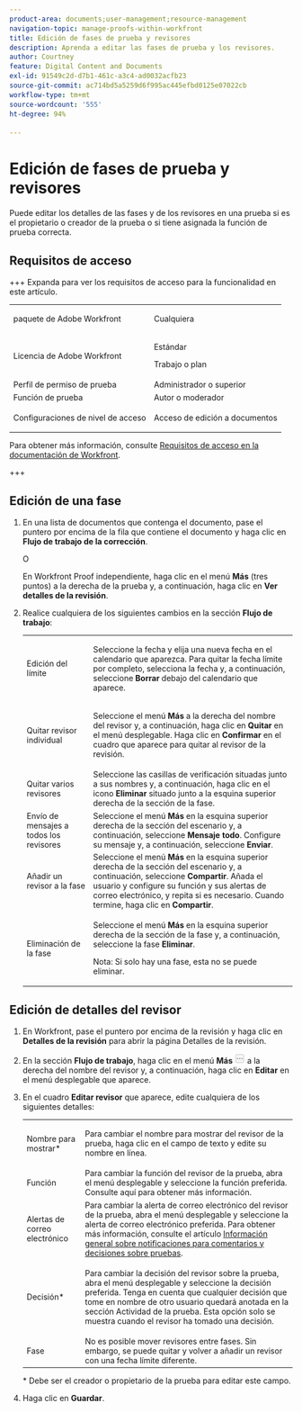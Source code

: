 ```yaml
---
product-area: documents;user-management;resource-management
navigation-topic: manage-proofs-within-workfront
title: Edición de fases de prueba y revisores
description: Aprenda a editar las fases de prueba y los revisores.
author: Courtney
feature: Digital Content and Documents
exl-id: 91549c2d-d7b1-461c-a3c4-ad0032acfb23
source-git-commit: ac714bd5a5259d6f995ac445efbd0125e07022cb
workflow-type: tm+mt
source-wordcount: '555'
ht-degree: 94%

---
```


# Edición de fases de prueba y revisores

Puede editar los detalles de las fases y de los revisores en una prueba si es el propietario o creador de la prueba o si tiene asignada la función de prueba correcta.

## Requisitos de acceso

+++ Expanda para ver los requisitos de acceso para la funcionalidad en este artículo.

<table style="table-layout:auto"> 
 <col> 
 <col> 
 <tbody> 
  <tr> 
   <td role="rowheader">paquete de Adobe Workfront</td> 
   <td> <p>Cualquiera</p> </td> 
  </tr> 
  <tr> 
   <td role="rowheader">Licencia de Adobe Workfront</td> 
   <td> 
   <p>Estándar</p>
   <p>Trabajo o plan</p>
   </td> 
  </tr> 
  <tr> 
   <td role="rowheader">Perfil de permiso de prueba </td> 
   <td>Administrador o superior</td> 
  </tr> 
  <tr> 
   <td role="rowheader">Función de prueba</td> 
   <td>Autor o moderador </td> 
  </tr> 
  <tr> 
   <td role="rowheader">Configuraciones de nivel de acceso</td> 
   <td> <p>Acceso de edición a documentos</p> </td> 
  </tr> 
 </tbody> 
</table>

Para obtener más información, consulte [Requisitos de acceso en la documentación de Workfront](/help/quicksilver/administration-and-setup/add-users/access-levels-and-object-permissions/access-level-requirements-in-documentation.md).

+++

## Edición de una fase

1. En una lista de documentos que contenga el documento, pase el puntero por encima de la fila que contiene el documento y haga clic en **Flujo de trabajo de la corrección**.

   O

   En Workfront Proof independiente, haga clic en el menú **Más** (tres puntos) a la derecha de la prueba y, a continuación, haga clic en **Ver detalles de la revisión**.

1. Realice cualquiera de los siguientes cambios en la sección **Flujo de trabajo**:

   <table style="table-layout:auto"> 
    <col> 
    <col> 
    <tbody> 
     <tr> 
      <td role="rowheader">Edición del límite</td> 
      <td> <p>Seleccione la fecha y elija una nueva fecha en el calendario que aparezca. Para quitar la fecha límite por completo, selecciona la fecha y, a continuación, seleccione <strong>Borrar</strong> debajo del calendario que aparece.</p> </td> 
     </tr> 
     <tr> 
      <td role="rowheader">Quitar revisor individual</td> 
      <td> <p>Seleccione el menú <strong>Más</strong> a la derecha del nombre del revisor y, a continuación, haga clic en <strong>Quitar</strong> en el menú desplegable. Haga clic en <strong>Confirmar</strong> en el cuadro que aparece para quitar al revisor de la revisión.</p> </td> 
     </tr> 
     <tr> 
      <td role="rowheader">Quitar varios revisores</td> 
      <td>Seleccione las casillas de verificación situadas junto a sus nombres y, a continuación, haga clic en el icono <strong>Eliminar</strong> situado junto a la esquina superior derecha de la sección de la fase.</td> 
     </tr> 
     <tr> 
      <td role="rowheader">Envío de mensajes a todos los revisores</td> 
      <td>Seleccione el menú <strong>Más</strong> en la esquina superior derecha de la sección del escenario y, a continuación, seleccione <strong>Mensaje todo</strong>. Configure su mensaje y, a continuación, seleccione <strong>Enviar</strong>.</td> 
     </tr> 
     <tr> 
      <td role="rowheader">Añadir un revisor a la fase</td> 
      <td>Seleccione el menú <strong>Más</strong> en la esquina superior derecha de la sección del escenario y, a continuación, seleccione <strong>Compartir</strong>. Añada el usuario y configure su función y sus alertas de correo electrónico, y repita si es necesario. Cuando termine, haga clic en <strong>Compartir</strong>.</td> 
     </tr> 
     <tr> 
      <td role="rowheader">Eliminación de la fase</td> 
      <td> <p>Seleccione el menú <strong>Más</strong> en la esquina superior derecha de la sección de la fase y, a continuación, seleccione la fase <strong>Eliminar</strong>.</p> <p>Nota: Si solo hay una fase, esta no se puede eliminar.</p> </td> 
     </tr> 
    </tbody> 
   </table>

## Edición de detalles del revisor

1. En Workfront, pase el puntero por encima de la revisión y haga clic en **Detalles de la revisión** para abrir la página Detalles de la revisión.
1. En la sección **Flujo de trabajo**, haga clic en el menú **Más** ![Menú más](assets/more-button-small.png) a la derecha del nombre del revisor y, a continuación, haga clic en **Editar** en el menú desplegable que aparece.

1. En el cuadro **Editar revisor** que aparece, edite cualquiera de los siguientes detalles:

   <table style="table-layout:auto"> 
    <col> 
    <col> 
    <tbody> 
     <tr> 
      <td role="rowheader">Nombre para mostrar*</td> 
      <td> <p>Para cambiar el nombre para mostrar del revisor de la prueba, haga clic en el campo de texto y edite su nombre en línea.</p> </td> 
     </tr> 
     <tr> 
      <td role="rowheader">Función</td> 
      <td>Para cambiar la función del revisor de la prueba, abra el menú desplegable y seleccione la función preferida. Consulte aquí para obtener más información.</td> 
     </tr> 
     <tr> 
      <td role="rowheader">Alertas de correo electrónico</td> 
      <td>Para cambiar la alerta de correo electrónico del revisor de la prueba, abra el menú desplegable y seleccione la alerta de correo electrónico preferida. Para obtener más información, consulte el artículo <a href="../../../review-and-approve-work/proofing/proofing-overview/notifications-proof-comments-decisions.md" class="MCXref xref">Información general sobre notificaciones para comentarios y decisiones sobre pruebas</a>.</td> 
     </tr> 
     <tr data-mc-conditions=""> 
      <td role="rowheader">Decisión*</td> 
      <td> <p>Para cambiar la decisión del revisor sobre la prueba, abra el menú desplegable y seleccione la decisión preferida. Tenga en cuenta que cualquier decisión que tome en nombre de otro usuario quedará anotada en la sección Actividad de la prueba. Esta opción solo se muestra cuando el revisor ha tomado una decisión.</p> </td> 
     </tr> 
     <tr> 
      <td role="rowheader">Fase</td> 
      <td>No es posible mover revisores entre fases. Sin embargo, se puede quitar y volver a añadir un revisor con una fecha límite diferente.</td> 
     </tr> 
    </tbody> 
   </table>

   &#42; Debe ser el creador o propietario de la prueba para editar este campo.

1. Haga clic en **Guardar**.
